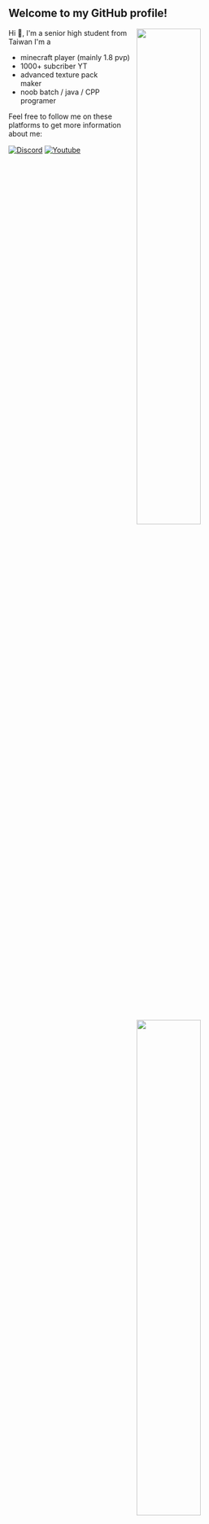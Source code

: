 ## Welcome to my GitHub profile! <img src="https://komarev.com/ghpvc/?username=RTX4O9O" alt="" />

<img width="50%" align="right" src="https://github-readme-stats.vercel.app/api?username=RTX4O9O&count_private=true&include_all_commits=true&show_icons=true&theme=dark&icon_color=fff&hide_border=true">
<img width="50%" align="right" src="https://github-readme-stats.vercel.app/api/top-langs?username=RTX4O9O&theme=dark&hide_border=true&layout=compact&langs_count=6">

Hi 👋, I'm a senior high student from Taiwan
I'm a 
- minecraft player (mainly 1.8 pvp)
- 1000+ subcriber YT
- advanced texture pack maker‎   
- noob batch / java / CPP programer

Feel free to follow me on these platforms to get more information about me:

<a href="https://discord.gg/K35PZSHbSU" target="_blank"><img align="center" alt="Discord" src="https://img.shields.io/badge/-Discord-5865f2?style=flat&logo=discord&logoColor=white" /></a> <a href="https://www.youtube.com/@ImRTX" target="_blank"><img align="center" alt="Youtube" src="https://img.shields.io/badge/-YouTube-ff0000?style=flat&logo=youtube&logoColor=white" /></a> 

